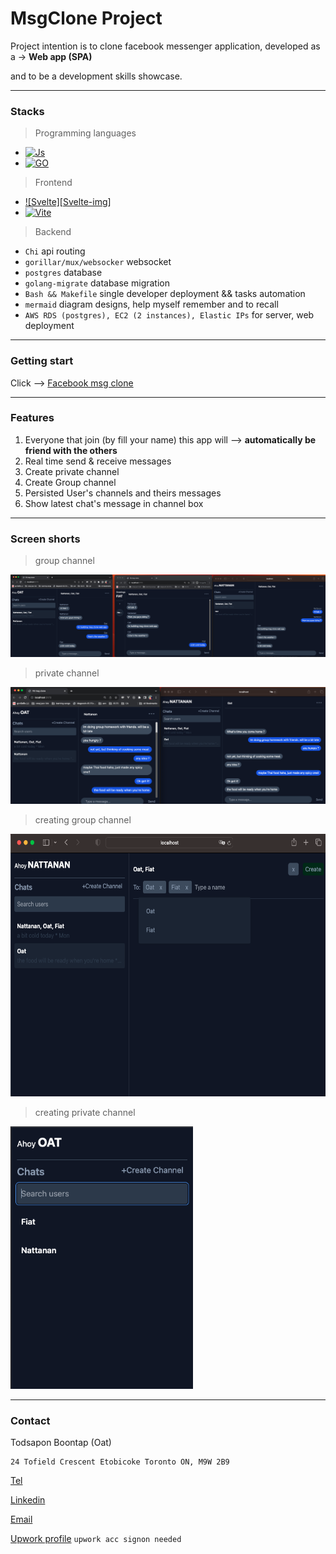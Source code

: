 # MsgClone Project

Project intention is to clone facebook messenger application, developed as a -> **Web app (SPA)**

and to be a development skills showcase.

---
### Stacks
> Programming languages
- [![Js][Js-img]][JS-url]
- [![GO][go-img]][go-url]

> Frontend
- [![Svelte][Svelte-img]][Svelte-url]
- [![Vite][vite-img]][vite-url]

> Backend  
- ```Chi``` api routing
- ```gorillar/mux/websocker``` websocket 
- ```postgres``` database
- ```golang-migrate``` database migration
- ```Bash && Makefile``` single developer deployment && tasks automation
- ```mermaid``` diagram designs, help myself remember and to recall
- ```AWS RDS (postgres), EC2 (2 instances), Elastic IPs``` for server, web deployment 
---

### Getting start
Click --> [Facebook msg clone](http://ec2-35-173-149-11.compute-1.amazonaws.com)

---
### Features
1. Everyone that join (by fill your name) this app will --> **automatically be friend with the others**
2. Real time send & receive messages
3. Create private channel
4. Create Group channel
5. Persisted User's channels and theirs messages 
6. Show latest chat's message in channel box

---
### Screen shorts
> group channel 

![image](md_images/gchan.png)

> private channel

![image](md_images/pchan.png)

> creating group channel

<img src="md_images/creating_gchannel.png" style="height: 420px"/>

> creating private channel

<img src="md_images/creating_pchan.png" style="height: 420px"/>

---
### Contact
Todsapon Boontap (Oat)
```
24 Tofield Crescent Etobicoke Toronto ON, M9W 2B9
```

[Tel](tel:4378333578)

[Linkedin](https://www.linkedin.com/in/todsapon-boontap-0a949097/)

[Email](aotse.todsapon@outlook.com)

[Upwork profile](https://www.upwork.com/freelancers/~01126d93bb3e706e43) ```upwork acc signon needed```

[Svelte-url]: https://svelte.dev/
[JS-img]: https://img.shields.io/badge/Javascript-grey?style=for-the-badge&logo=javascript
[JS-url]: https://en.wikipedia.org/wiki/JavaScript
[go-img]: https://img.shields.io/badge/GO-grey?style=for-the-badge&logo=go
[go-url]: https://en.wikipedia.org/wiki/JavaScript

[vite-img]: https://img.shields.io/badge/vite-grey?style=for-the-badge&logo=vite
[vite-url]: https://en.wikipedia.org/wiki/JavaScript

